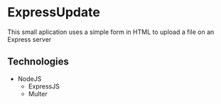 # ExpressUpdate
This small aplication uses a simple form in HTML to upload a file on an Express server

## Technologies
* NodeJS
  * ExpressJS
  * Multer
